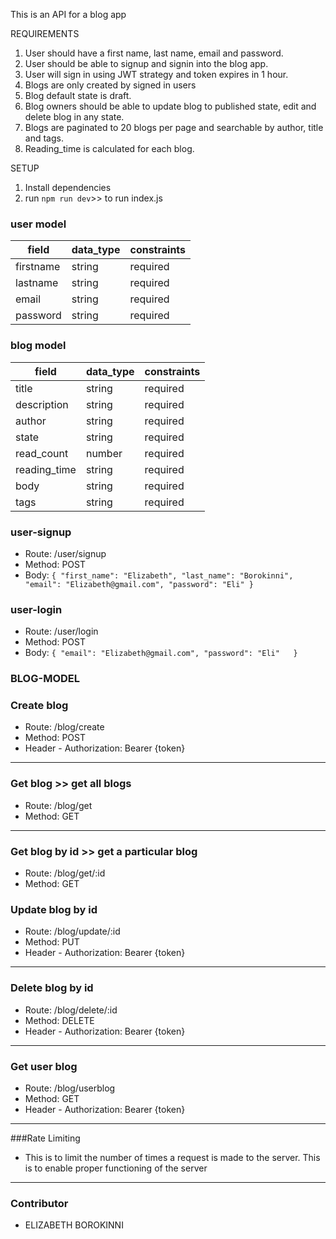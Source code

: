 This is an API for a blog app

REQUIREMENTS
1. User should have a first name, last name, email and password.
2. User should be able to signup and signin into the blog app.
3. User will sign in using JWT strategy and token expires in 1 hour.
4. Blogs are only created by signed in users
5. Blog default state is draft. 
6. Blog owners should be able to update blog to published state, edit and delete blog in any state.
7. Blogs are paginated to 20 blogs per page and searchable by author, title and tags.
8. Reading_time is calculated for each blog. 

SETUP
1. Install dependencies
2. run `npm run dev`>> to run index.js




### user model
| field  |  data_type | constraints  |
|---|---|---|
|  firstname | string  |  required |
|  lastname  |  string |  required |
|  email     | string  |  required |
|  password |   string |  required  |



### blog model
| field  |  data_type | constraints  |
|---|---|---|
|  title |  string |  required |
|  description | string  |  required |
|  author  |  string |  required  |
|  state   | string  |  required |
|  read_count |   number |  required  |
|  reading_time |  string |  required |
|  body |  string |  required |
|  tags |  string |  required |

### user-signup

- Route: /user/signup
- Method: POST
- Body: 
``
{
  "first_name": "Elizabeth",
  "last_name": "Borokinni",
  "email": "Elizabeth@gmail.com",
  "password": "Eli"
}
``

### user-login 

- Route: /user/login
- Method: POST
- Body: 
``
{
  "email": "Elizabeth@gmail.com",
  "password": "Eli"  
}
``
### BLOG-MODEL

### Create blog

- Route: /blog/create
- Method: POST
- Header - Authorization: Bearer {token}

---

### Get blog >> get all blogs

- Route: /blog/get
- Method: GET

---

### Get blog by id >> get a particular blog

- Route: /blog/get/:id
- Method: GET

### Update blog by id

- Route: /blog/update/:id
- Method: PUT
- Header - Authorization: Bearer {token}

---

### Delete blog by id

- Route: /blog/delete/:id
- Method: DELETE
- Header - Authorization: Bearer {token}

---

### Get user blog 

- Route: /blog/userblog
- Method: GET
- Header - Authorization: Bearer {token}

---

###Rate Limiting

- This is to limit the number of times a request is made to the server. This is to enable proper functioning of the server  

---
### Contributor
- ELIZABETH BOROKINNI